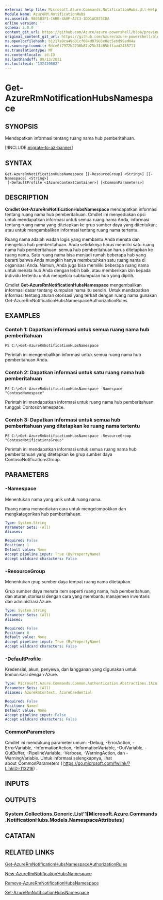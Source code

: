 ```yaml
---
external help file: Microsoft.Azure.Commands.NotificationHubs.dll-Help.xml
Module Name: AzureRM.NotificationHubs
ms.assetid: 9805B3F1-C6BB-4A0F-A7C3-1DD1ACB75CDA
online version: ''
schema: 2.0.0
content_git_url: https://github.com/Azure/azure-powershell/blob/preview/src/ResourceManager/NotificationHubs/Commands.NotificationHubs/help/Get-AzureRmNotificationHubsNamespace.md
original_content_git_url: https://github.com/Azure/azure-powershell/blob/preview/src/ResourceManager/NotificationHubs/Commands.NotificationHubs/help/Get-AzureRmNotificationHubsNamespace.md
ms.openlocfilehash: b1217a9ca49d81cf084d97983e8ec5ebd99ed84a
ms.sourcegitcommit: 6dce6f7972b2236b87b25b31465bffaad2435711
ms.translationtype: MT
ms.contentlocale: id-ID
ms.lasthandoff: 09/13/2021
ms.locfileid: "132420082"
---
```

# Get-AzureRmNotificationHubsNamespace

## SYNOPSIS
Mendapatkan informasi tentang ruang nama hub pemberitahuan.

[!INCLUDE [migrate-to-az-banner](../../includes/migrate-to-az-banner.md)]

## SYNTAX

```
Get-AzureRmNotificationHubsNamespace [[-ResourceGroup] <String>] [[-Namespace] <String>]
 [-DefaultProfile <IAzureContextContainer>] [<CommonParameters>]
```

## DESCRIPTION
**Cmdlet Get-AzureRmNotificationHubsNamespace** mendapatkan informasi tentang ruang nama hub pemberitahuan.
Cmdlet ini menyediakan opsi untuk mendapatkan informasi untuk semua ruang nama Anda, informasi tentang ruang nama yang ditetapkan ke grup sumber daya yang ditentukan; atau untuk mengembalikan informasi tentang ruang nama tertentu.

Ruang nama adalah wadah logis yang membantu Anda menata dan mengelola hub pemberitahuan.
Anda setidaknya harus memiliki satu ruang nama hub pemberitahuan: semua hub pemberitahuan harus ditetapkan ke ruang nama.
Satu ruang nama bisa menjadi rumah beberapa hub yang berarti bahwa Anda mungkin hanya membutuhkan satu ruang nama di organisasi Anda.
Namun, Anda juga bisa memiliki beberapa ruang nama untuk menata hub Anda dengan lebih baik, atau memberikan izin kepada individu tertentu untuk mengelola subkumpulan hub yang dipilih.

Cmdlet **Get-AzureRmNotificationHubsNamespace** mengembalikan informasi dasar tentang kumpulan nama itu sendiri.
Untuk mendapatkan informasi tentang aturan otorisasi yang terkait dengan ruang nama gunakan Get-AzureRmNotificationHubsNamespaceAuthorizationRules.

## EXAMPLES

### Contoh 1: Dapatkan informasi untuk semua ruang nama hub pemberitahuan
```
PS C:\>Get-AzureRmNotificationHubsNamespace
```

Perintah ini mengembalikan informasi untuk semua ruang nama hub pemberitahuan Anda.

### Contoh 2: Dapatkan informasi untuk satu ruang nama hub pemberitahuan
```
PS C:\>Get-AzureRmNotificationHubsNamespace -Namespace "ContosoNamespace"
```

Perintah ini mendapatkan informasi untuk ruang nama hub pemberitahuan tunggal: ContosoNamespace.

### Contoh 3: Dapatkan informasi untuk semua hub pemberitahuan yang ditetapkan ke ruang nama tertentu
```
PS C:\>Get-AzureRmNotificationHubsNamespace -ResourceGroup "ContosoNotificationsGroup"
```

Perintah ini mendapatkan informasi untuk semua ruang nama hub pemberitahuan yang ditetapkan ke grup sumber daya ContosoNotificationsGroup.

## PARAMETERS

### -Namespace
Menentukan nama yang unik untuk ruang nama.

Ruang nama menyediakan cara untuk mengelompokkan dan mengkategorikan hub pemberitahuan.

```yaml
Type: System.String
Parameter Sets: (All)
Aliases: 

Required: False
Position: 1
Default value: None
Accept pipeline input: True (ByPropertyName)
Accept wildcard characters: False
```

### -ResourceGroup
Menentukan grup sumber daya tempat ruang nama ditetapkan.

Grup sumber daya menata item seperti ruang nama, hub pemberitahuan, dan aturan otorisasi dengan cara yang membantu manajemen inventaris dan administrasi Azure.

```yaml
Type: System.String
Parameter Sets: (All)
Aliases: 

Required: False
Position: 0
Default value: None
Accept pipeline input: True (ByPropertyName)
Accept wildcard characters: False
```

### -DefaultProfile
Kredensial, akun, penyewa, dan langganan yang digunakan untuk komunikasi dengan Azure.

```yaml
Type: Microsoft.Azure.Commands.Common.Authentication.Abstractions.IAzureContextContainer
Parameter Sets: (All)
Aliases: AzureRmContext, AzureCredential

Required: False
Position: Named
Default value: None
Accept pipeline input: False
Accept wildcard characters: False
```

### CommonParameters
Cmdlet ini mendukung parameter umum: -Debug, -ErrorAction, -ErrorVariable, -InformationAction, -InformationVariable, -OutVariable, -OutBuffer, -PipelineVariable, -Verbose, -WarningAction, dan -WarningVariable. Untuk informasi selengkapnya, lihat about_CommonParameters ( https://go.microsoft.com/fwlink/?LinkID=113216) .

## INPUTS

## OUTPUTS

### System.Collections.Generic.List'1[Microsoft.Azure.Commands.NotificationHubs.Models.NamespaceAttributes]

## CATATAN

## RELATED LINKS

[Get-AzureRmNotificationHubsNamespaceAuthorizationRules](./Get-AzureRmNotificationHubsNamespaceAuthorizationRules.md)

[New-AzureRmNotificationHubsNamespace](./New-AzureRmNotificationHubsNamespace.md)

[Remove-AzureRmNotificationHubsNamespace](./Remove-AzureRmNotificationHubsNamespace.md)

[Set-AzureRmNotificationHubsNamespace](./Set-AzureRmNotificationHubsNamespace.md)


